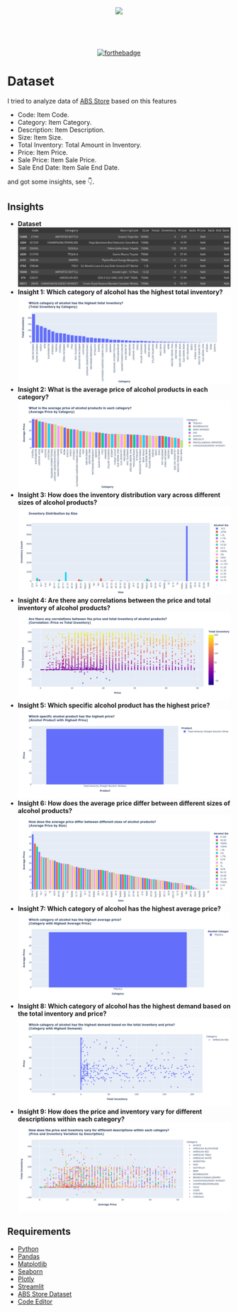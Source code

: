 <div align="center" style="margin: 30px;">
<img src="imgs/ABS.jpg" align="center" />
</div>

<br />
<br />

<div align="center">

[![forthebadge](https://forthebadge.com/images/badges/made-with-python.svg)](http://forthebadge.com)


</div>



# Dataset
I tried to analyze data of [ABS Store](https://catalog.data.gov/dataset/abs-store-inventory-and-sale-items) based on this features

- Code: Item Code.
- Category: Item Category.
- Description: Item Description.
- Size: Item Size.
- Total Inventory: Total Amount in Inventory.
- Price: Item Price.
- Sale Price: Item Sale Price.
- Sale End Date: Item Sale End Date.

and got some insights, see 👇.


## Insights

- **Dataset**
    ![image](/imgs/dataset.png)
- **Insight 1: Which category of alcohol has the highest total inventory?**
    ![image](/imgs/1-insight.png)
- **Insight 2: What is the average price of alcohol products in each category?**
    ![image](/imgs/2-insight.png)
- **Insight 3: How does the inventory distribution vary across different sizes of alcohol products?**
    ![image](/imgs/3-insight.png)
- **Insight 4: Are there any correlations between the price and total inventory of alcohol products?**
    ![image](/imgs/4-insight.png)
- **Insight 5: Which specific alcohol product has the highest price?**
    ![image](/imgs/5-insight.png)
- **Insight 6: How does the average price differ between different sizes of alcohol products?**
    ![image](/imgs/6-insight.png)
- **Insight 7: Which category of alcohol has the highest average price?**
    ![image](/imgs/7-insight.png)
- **Insight 8: Which category of alcohol has the highest demand based on the total inventory and price?**
    ![image](/imgs/8-insight.png)
- **Insight 9: How does the price and inventory vary for different descriptions within each category?**
    ![image](/imgs/9-insight.png)

    


## Requirements 

- [Python](https://www.python.org)
- [Pandas](https://pandas.pydata.org)
- [Matplotlib](https://matplotlib.org)
- [Seaborn](https://seaborn.pydata.org)
- [Plotly](https://plotly.com)
- [Streamlit](https://streamlit.io)
- [ABS Store Dataset](https://catalog.data.gov/dataset/abs-store-inventory-and-sale-items)
- [Code Editor](https://code.visualstudio.com)